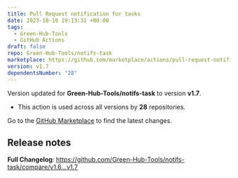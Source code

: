 ```yaml
---
title: Pull Request notification for tasks
date: 2023-10-18 19:13:31 +00:00
tags:
  - Green-Hub-Tools
  - GitHub Actions
draft: false
repo: Green-Hub-Tools/notifs-task
marketplace: https://github.com/marketplace/actions/pull-request-notification-for-tasks
version: v1.7
dependentsNumber: "28"
---
```



Version updated for **Green-Hub-Tools/notifs-task** to version **v1.7**.
- This action is used across all versions by **28** repositories.

Go to the [GitHub Marketplace](https://github.com/marketplace/actions/pull-request-notification-for-tasks) to find the latest changes.

## Release notes

**Full Changelog**: https://github.com/Green-Hub-Tools/notifs-task/compare/v1.6...v1.7

